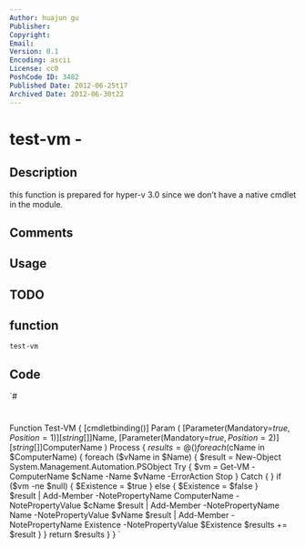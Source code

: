 ```yaml
---
Author: huajun gu
Publisher: 
Copyright: 
Email: 
Version: 0.1
Encoding: ascii
License: cc0
PoshCode ID: 3482
Published Date: 2012-06-25t17
Archived Date: 2012-06-30t22
---
```


# test-vm - 

## Description

this function is prepared for hyper-v 3.0 since we don’t have a native cmdlet in the module.

## Comments



## Usage



## TODO



## function

`test-vm`

## Code

`#
 #
 Function Test-VM
 {
     [cmdletbinding()]
     Param
     (
         [Parameter(Mandatory=$true,Position=1)]
         [string[]]$Name,
         [Parameter(Mandatory=$true,Position=2)]
         [string[]]$ComputerName
     )
     Process
     {
         $results = @()
         foreach ($cName in $ComputerName) {
             foreach ($vName in $Name) {
                 $result = New-Object System.Management.Automation.PSObject
                 Try
                 {
                     $vm = Get-VM -ComputerName $cName -Name $vName -ErrorAction Stop
                 }
                 Catch
                 {
                 }
                 if ($vm -ne $null) {
                     $Existence = $true
                 } else {
                     $Existence = $false
                 }				
                 $result | Add-Member -NotePropertyName ComputerName -NotePropertyValue $cName
                 $result | Add-Member -NotePropertyName Name -NotePropertyValue $vName
                 $result | Add-Member -NotePropertyName Existence -NotePropertyValue $Existence
                 $results += $result
             }
         }
         return $results
     }
 }
`


